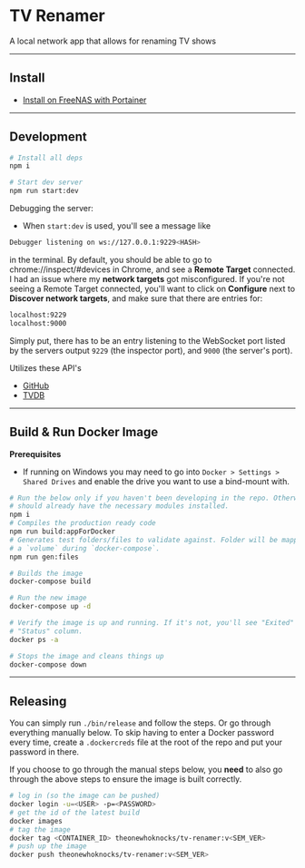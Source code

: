 # TV Renamer

A local network app that allows for renaming TV shows

---

## Install

- [Install on FreeNAS with Portainer](docs/FreeNAS.md)

---

## Development

```sh
# Install all deps
npm i

# Start dev server
npm run start:dev
```

Debugging the server:
- When `start:dev` is used, you'll see a message like
```sh
Debugger listening on ws://127.0.0.1:9229<HASH>
```
in the terminal. By default, you should be able to go to chrome://inspect/#devices
in Chrome, and see a **Remote Target** connected. I had an issue where my
**network targets** got misconfigured. If you're not seeing a Remote Target
connected, you'll want to click on **Configure** next to **Discover network
targets**, and make sure that there are entries for:
```sh
localhost:9229
localhost:9000
```
Simply put, there has to be an entry listening to the WebSocket port listed by
the servers output `9229` (the inspector port), and `9000` (the server's port).

Utilizes these API's
- [GitHub](https://developer.github.com/v3/repos)
- [TVDB](https://api.thetvdb.com/swagger)

---

## Build & Run Docker Image

**Prerequisites**
- If running on Windows you may need to go into `Docker > Settings > Shared Drives`
  and enable the drive you want to use a bind-mount with.

```sh
# Run the below only if you haven't been developing in the repo. Otherwise you 
# should already have the necessary modules installed.
npm i
# Compiles the production ready code
npm run build:appForDocker
# Generates test folders/files to validate against. Folder will be mapped via
# a `volume` during `docker-compose`.
npm run gen:files

# Builds the image
docker-compose build

# Run the new image
docker-compose up -d

# Verify the image is up and running. If it's not, you'll see "Exited" in the
# "Status" column.
docker ps -a

# Stops the image and cleans things up
docker-compose down
```

---

## Releasing

You can simply run `./bin/release` and follow the steps. Or go through
everything manually below. To skip having to enter a Docker password every time,
create a `.dockercreds` file at the root of the repo and put your password in
there.

If you choose to go through the manual steps below, you **need** to also go
through the above steps to ensure the image is built correctly.

```sh
# log in (so the image can be pushed)
docker login -u=<USER> -p=<PASSWORD>
# get the id of the latest build
docker images
# tag the image
docker tag <CONTAINER_ID> theonewhoknocks/tv-renamer:v<SEM_VER>
# push up the image
docker push theonewhoknocks/tv-renamer:v<SEM_VER>
```
